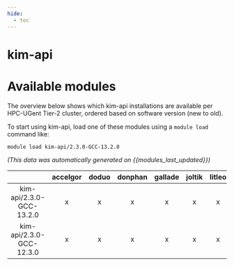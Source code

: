 ```yaml
---
hide:
  - toc
---
```


kim-api
=======

# Available modules


The overview below shows which kim-api installations are available per HPC-UGent Tier-2 cluster, ordered based on software version (new to old).

To start using kim-api, load one of these modules using a `module load` command like:

```shell
module load kim-api/2.3.0-GCC-13.2.0
```

*(This data was automatically generated on {{modules_last_updated}})*

| |accelgor|doduo|donphan|gallade|joltik|litleo|shinx|
| :---: | :---: | :---: | :---: | :---: | :---: | :---: | :---: |
|kim-api/2.3.0-GCC-13.2.0|x|x|x|x|x|x|x|
|kim-api/2.3.0-GCC-12.3.0|x|x|x|x|x|x|x|
